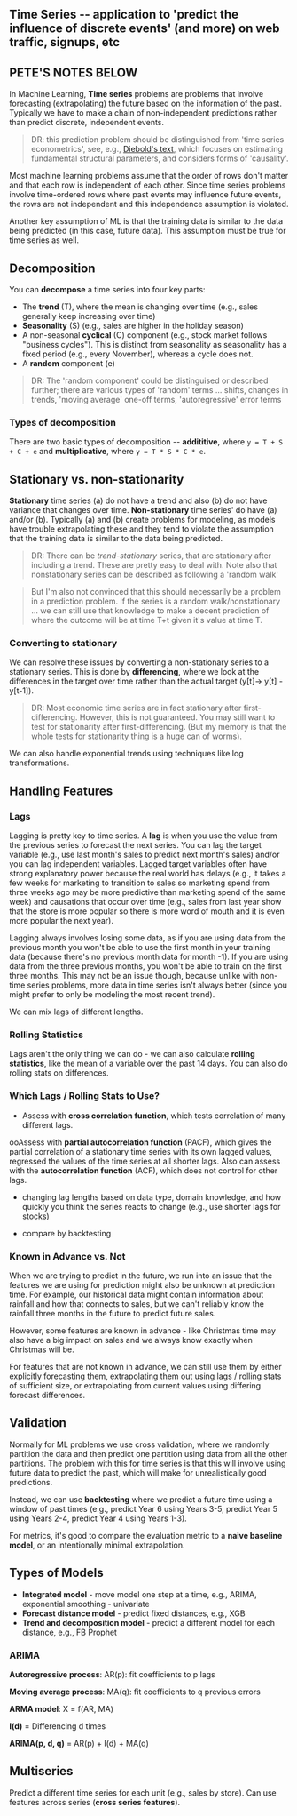 ## Time Series -- application to 'predict the influence of discrete events' (and more) on web traffic, signups, etc


## PETE'S NOTES BELOW

In Machine Learning,  **Time series** problems are problems that involve forecasting (extrapolating) the future based on the information of the past. Typically we have to make a chain of non-independent predictions rather than predict discrete, independent events.

> DR:  this prediction problem should be distinguished from 'time series econometrics', see, e.g., [Diebold's text](https://www.sas.upenn.edu/~fdiebold/Teaching706/TimeSeriesEconometrics.pdf), which focuses on estimating fundamental structural parameters, and considers forms of 'causality'.

Most machine learning problems assume that the order of rows don't matter and that each row is independent of each other. Since time series problems involve time-ordered rows where past events may influence future events, the rows are not independent and this independence assumption is violated.

Another key assumption of ML is that the training data is similar to the data being predicted (in this case, future data). This assumption must be true for time series as well.


## Decomposition

You can **decompose** a time series into four key parts:

- The **trend** (T), where the mean is changing over time (e.g., sales generally keep increasing over time)
- **Seasonality** (S) (e.g., sales are higher in the holiday season)
- A non-seasonal **cyclical** (C) component (e.g., stock market follows "business cycles"). This is distinct from seasonality as seasonality has a fixed period (e.g., every November), whereas a cycle does not.
- A **random** component (e)

> DR: The 'random component' could be distinguised or described further; there are various types of 'random' terms ... shifts, changes in trends, 'moving average' one-off terms, 'autoregressive' error terms

### Types of decomposition

There are two basic types of decomposition -- **addititive**, where `y = T + S + C + e` and **multiplicative**, where `y = T * S * C * e`.

<!-- DR: I think this needs a bit more explanation. Why choose either?  Can't we have a model that combines aspects of each? -->

## Stationary vs. non-stationarity

**Stationary** time series (a) do not have a trend and also (b) do not have variance that changes over time. **Non-stationary** time series' do have (a) and/or (b). Typically (a) and (b) create problems for modeling, as models have trouble extrapolating these and they tend to violate the assumption that the training data is similar to the data being predicted.

> DR: There can be *trend-stationary* series, that are stationary after including a trend. These are pretty easy to deal with.
> Note also that nonstationary series can be described as following a 'random walk'

> But I'm also not convinced that this should necessarily be a problem in a prediction problem. If the series is a random walk/nonstationary ... we can still use that knowledge to make a decent prediction of where the outcome will be at time T+t given it's value at time T.

### Converting to stationary

We can resolve these issues by converting a non-stationary series to a stationary series. This is done by **differencing**, where we look at the differences in the target over time rather than the actual target (y[t]-> y[t] - y[t-1]).

> DR: Most economic time series are in fact stationary after first-differencing. However, this is not guaranteed. You may still want to test for stationarity after first-differencing. (But my memory is that the whole tests for stationarity thing is a huge can of worms).

We can also handle exponential trends using techniques like log transformations.


## Handling Features

### Lags

Lagging is pretty key to time series. A **lag** is when you use the value from the previous series to forecast the next series. You can lag the target variable (e.g., use last month's sales to predict next month's sales) and/or you can lag independent variables. Lagged target variables often have strong explanatory power because the real world has delays (e.g., it takes a few weeks for marketing to transition to sales so marketing spend from three weeks ago may be more predictive than marketing spend of the same week) and causations that occur over time (e.g., sales from last year show that the store is more popular so there is more word of mouth and it is even more popular the next year).

Lagging always involves losing some data, as if you are using data from the previous month you won't be able to use the first month in your training data (because there's no previous month data for month -1). If you are using data from the three previous months, you won't be able to train on the first three months. This may not be an issue though, because unlike with non-time series problems, more data in time series isn't always better (since you might prefer to only be modeling the most recent trend).

We can mix lags of different lengths.

### Rolling Statistics

Lags aren't the only thing we can do - we can also calculate **rolling statistics**, like the mean of a variable over the past 14 days. You can also do rolling stats on differences.

<!-- DR: I think this has something to do with the choice between autoregressive and 'moving average' terms in Econometrics, but I'm not sure -->

### Which Lags / Rolling Stats to Use?

- Assess with **cross correlation function**, which tests correlation of many different lags.

<!-- DR: 'assess' should be fleshed out a bit more, or perhaps an example should be linked? -->

ooAssess with **partial autocorrelation function** (PACF), which gives the partial correlation of a stationary time series with its own lagged values, regressed the values of the time series at all shorter lags. Also can assess with the **autocorrelation function** (ACF), which does not control for other lags.

- changing lag lengths based on data type, domain knowledge, and how quickly you think the series reacts to change (e.g., use shorter lags for stocks)

- compare by backtesting

### Known in Advance vs. Not

When we are trying to predict in the future, we run into an issue that the features we are using for prediction might also be unknown at prediction time. For example, our historical data might contain information about rainfall and how that connects to sales, but we can't reliably know the rainfall three months in the future to predict future sales.

However, some features are known in advance - like Christmas time may also have a big impact on sales and we always know exactly when Christmas will be.

For features that are not known in advance, we can still use them by either explicitly forecasting them, extrapolating them out using lags / rolling stats of sufficient size, or extrapolating from current values using differing forecast differences.

<!-- DR: maybe this 'features not known in advance' thing needs a linked example? -->


## Validation

Normally for ML problems we use cross validation, where we randomly partition the data and then predict one partition using data from all the other partitions. The problem with this for time series is that this will involve using future data to predict the past, which will make for unrealistically good predictions.

Instead, we can use **backtesting** where we predict a future time using a window of past times (e.g., predict Year 6 using Years 3-5, predict Year 5 using Years 2-4, predict Year 4 using Years 1-3).


For metrics, it's good to compare the evaluation metric to a **naive baseline model**, or an intentionally minimal extrapolation.


## Types of Models

- **Integrated model** - move model one step at a time, e.g., ARIMA, exponential smoothing - univariate
- **Forecast distance model** - predict fixed distances, e.g., XGB
- **Trend and decomposition model** - predict a different model for each distance, e.g., FB Prophet

<!-- DR: the above is opaque ... e.g., what does 'move model one step at a time' mean? -->

### ARIMA

**Autoregressive process**: AR(p): fit coefficients to p lags

**Moving average process**: MA(q): fit coefficients to q previous errors

**ARMA model**: X = f(AR, MA)

**I(d)** = Differencing d times

**ARIMA(p, d, q)** = AR(p) + I(d) + MA(q)

<!-- DR: obviously, this needs a bit more explanation. Standard statistics and econometric texts cover this ... perhaps Kennedy (
'A Guide to Econometrics'  treatment is the most practical one I know -->


## Multiseries

Predict a different time series for each unit (e.g., sales by store). Can use features across series (**cross series features**).
